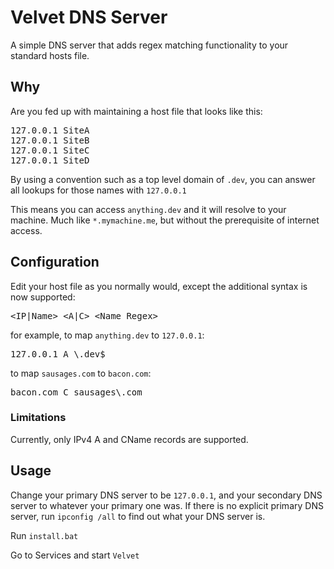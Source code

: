 # Velvet DNS Server

A simple DNS server that adds regex matching functionality to your standard hosts file.

## Why

Are you fed up with maintaining a host file that looks like this:

<pre>
127.0.0.1 SiteA
127.0.0.1 SiteB
127.0.0.1 SiteC
127.0.0.1 SiteD
</pre>

By using a convention such as a top level domain of `.dev`, you can answer all lookups for those names with `127.0.0.1`

This means you can access `anything.dev` and it will resolve to your machine. Much like `*.mymachine.me`, but without the prerequisite of internet access.

## Configuration

Edit your host file as you normally would, except the additional syntax is now supported:

<pre>
&lt;IP|Name&gt; &lt;A|C&gt; &lt;Name Regex&gt;
</pre>

for example, to map `anything.dev` to `127.0.0.1`:

<pre>
127.0.0.1 A \.dev$
</pre>

to map `sausages.com` to `bacon.com`:

<pre>
bacon.com C sausages\.com
</pre>

### Limitations

Currently, only IPv4 A and CName records are supported.

## Usage

Change your primary DNS server to be `127.0.0.1`, and your secondary DNS server to whatever your primary one was.
If there is no explicit primary DNS server, run `ipconfig /all` to find out what your DNS server is.

Run `install.bat`

Go to Services and start `Velvet`